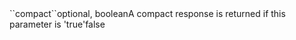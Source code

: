 <tr><td>``compact``</td><td>optional, boolean</td><td>A compact response is returned if this parameter is 'true'</td><td></td><td>false</td></tr>
